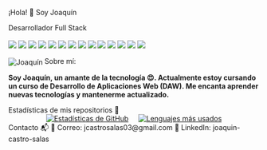 ¡Hola! 👋 Soy Joaquín

Desarrollador Full Stack <br> <br> <img src="https://img.shields.io/badge/Java-007396?style=for-the-badge&logo=java&logoColor=white"/> <img src="https://img.shields.io/badge/Angular-DD0031?style=for-the-badge&logo=angular&logoColor=white"/> <img src="https://img.shields.io/badge/C%23-239120?style=for-the-badge&logo=c-sharp&logoColor=white"/> <img src="https://img.shields.io/badge/HTML-E34F26?style=for-the-badge&logo=html5&logoColor=white"/> <img src="https://img.shields.io/badge/CSS-1572B6?style=for-the-badge&logo=css3&logoColor=white"/> <img src="https://img.shields.io/badge/Spring%20Boot-6DB33F?style=for-the-badge&logo=springboot&logoColor=white"/> <img src="https://img.shields.io/badge/MySQL-4479A1?style=for-the-badge&logo=mysql&logoColor=white"/> <img src="https://img.shields.io/badge/JavaScript-F7DF1E?style=for-the-badge&logo=javascript&logoColor=black"/> <img src="https://img.shields.io/badge/Vue.js-35495E?style=for-the-badge&logo=vue.js&logoColor=4FC08D"/> <img src="https://img.shields.io/badge/Python-3776AB?style=for-the-badge&logo=python&logoColor=white"/> <img src="https://img.shields.io/badge/Bootstrap-563D7C?style=for-the-badge&logo=bootstrap&logoColor=white"/> <img src="https://img.shields.io/badge/Tailwind%20CSS-06B6D4?style=for-the-badge&logo=tailwindcss&logoColor=white"/> <img src="https://img.shields.io/badge/Android%20Studio-3DDC84?style=for-the-badge&logo=android-studio&logoColor=white"/> <img src="https://img.shields.io/badge/Unity-000000?style=for-the-badge&logo=unity&logoColor=white"/> <br>

<img align="center" alt="Joaquín" src="https://cdn.dribbble.com/users/1059583/screenshots/4171367/coding-freak.gif" />
Sobre mí:
<p><b>Soy Joaquín, un amante de la tecnología &#128525;. Actualmente estoy cursando un curso de Desarrollo de Aplicaciones Web (DAW). Me encanta aprender nuevas tecnologías y mantenerme actualizado.</b></p>
Estadísticas de mis repositorios 🚀
<div style="display: flex; justify-content: center; gap: 20px;"> <a href="https://github.com/Joakamakaka1"> <img src="https://github-readme-stats.vercel.app/api?username=Joakamakaka1&show_icons=true&theme=dark" alt="Estadísticas de GitHub" /> </a> <a href="https://github.com/Joakamakaka1"> <img src="https://github-readme-stats.vercel.app/api/top-langs/?username=Joakamakaka1&layout=compact&theme=dark" alt="Lenguajes más usados" /> </a> </div>
Contacto 📬
📧 Correo: jcastrosalas03@gmail.com
🔗 LinkedIn: joaquin-castro-salas
<br>
